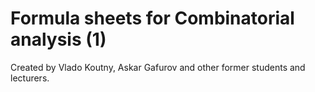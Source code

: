 # Formula sheets for Combinatorial analysis (1)

Created by Vlado Koutny, Askar Gafurov and other former students and lecturers.
